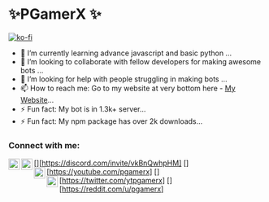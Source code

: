


<h1>✨PGamerX ✨ </h1>

[![ko-fi](https://ko-fi.com/img/githubbutton_sm.svg)](https://ko-fi.com/U7U438GWF)

- 🌱 I’m currently learning advance javascript and basic python ...
- 👯 I’m looking to collaborate with fellow developers for making awesome bots ...
- 🤔 I’m looking for help with people struggling in making bots ...
- 📫 How to reach me: Go to my website at very bottom here - [My Website](https://pgamerx.com)...
- ⚡ Fun fact: My bot is in 1.3k+ server...
- ⚡ Fun fact: My npm package has over 2k downloads...

### Connect with me:

[<img align="left" alt="Discord" width="22px" src="https://www.freepnglogos.com/uploads/discord-logo-png/discord-logo-logodownload-download-logotipos-1.png" />][https://discord.com/invite/vkBnQwhpHM]
[<img align="left" alt="cws | YouTube" width="22px" src="https://assets.stickpng.com/images/580b57fcd9996e24bc43c545.png" />][https://youtube.com/pgamerx]
[<img align="left" alt="cws | Twitter" width="22px" src="https://logodownload.org/wp-content/uploads/2014/09/twitter-logo-4.png" />][https://twitter.com/ytpgamerx]
[<img align="left" alt="cws | Reddit" width="22px" src="https://external-preview.redd.it/iDdntscPf-nfWKqzHRGFmhVxZm4hZgaKe5oyFws-yzA.png?auto=webp&s=38648ef0dc2c3fce76d5e1d8639234d8da0152b2" />][https://reddit.com/u/pgamerx]
<br />
